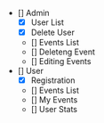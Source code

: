 - [] Admin
  - [x] User List
  - [x] Delete User
  - [] Events List
  - [] Deleteng Event
  - [] Editing Events
- [] User
  - [x] Registration
  - [] Events List
  - [] My Events
  - [] User Stats

